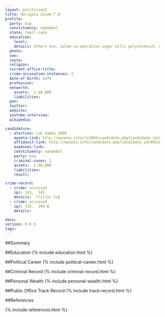 ```yaml
---
layout: politician2
title: Harigara Sivam.T.A
profile: 
  party: bsp
  constituency: namakkal
  state: tamil nadu
  education: 
    level: 
    details: others dce, salem co-operative sugar mills polytechnich, mohanur in 1995
  photo: 
  sex: 
  caste: 
  religion: 
  current-office-title: 
  crime-accusation-instances: 2
  date-of-birth: 1976
  profession: 
  networth: 
    assets:  2,68,000
    liabilities: 
  pan: 
  twitter: 
  website: 
  youtube-interview: 
  wikipedia: 

candidature: 
  - election: Lok Sabha 2009
    myneta-link: http://myneta.info/ls2009/candidate.php?candidate_id=9011
    affidavit-link: http://myneta.info/candidate.php?candidate_id=9011&scan=original
    expenses-link: 
    constituency: namakkal 
    party: bsp
    criminal-cases: 2
    assets:  2,68,000
    liabilities: 
    result:  

crime-record: 
  - crime: accussed
    ipc: 143,  341
    details:  7(1)(a) CLA  
  - crime: accussed
    ipc: 332,  294 B
    details:    

date: 
version: 0.0.5
tags: 
---
```

##Summary


##Education
{% include education.html %}


##Political Career
{% include political-career.html %}


##Criminal Record
{% include criminal-record.html %}


##Personal Wealth
{% include personal-wealth.html %}


##Public Office Track Record
{% include track-record.html %}


##References


{% include references.html %}